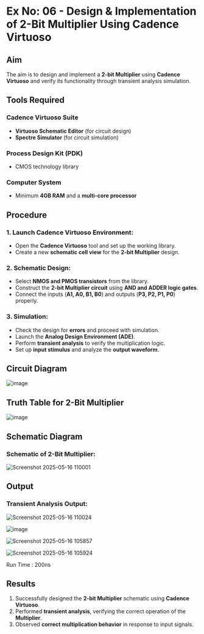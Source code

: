 # Ex No: 06 - Design & Implementation of 2-Bit Multiplier Using Cadence Virtuoso

## Aim
The aim is to design and implement a **2-bit Multiplier** using **Cadence Virtuoso** and verify its functionality through transient analysis simulation.

## Tools Required
### Cadence Virtuoso Suite
- **Virtuoso Schematic Editor** (for circuit design)
- **Spectre Simulator** (for circuit simulation)

### Process Design Kit (PDK)
- CMOS technology library

### Computer System
- Minimum **4GB RAM** and a **multi-core processor**

## Procedure

### 1. Launch Cadence Virtuoso Environment:
- Open the **Cadence Virtuoso** tool and set up the working library.
- Create a new **schematic cell view** for the **2-bit Multiplier** design.

### 2. Schematic Design:
- Select **NMOS and PMOS transistors** from the library.
- Construct the **2-bit Multiplier circuit** using **AND and ADDER logic gates**.
- Connect the inputs (**A1, A0, B1, B0**) and outputs (**P3, P2, P1, P0**) properly.

### 3. Simulation:
- Check the design for **errors** and proceed with simulation.
- Launch the **Analog Design Environment (ADE)**.
- Perform **transient analysis** to verify the multiplication logic.
- Set up **input stimulus** and analyze the **output waveform**.

## Circuit Diagram

![image](https://github.com/user-attachments/assets/a56c4672-c7a5-44a8-908f-860243dc365d)


## Truth Table for 2-Bit Multiplier

![image](https://github.com/user-attachments/assets/fdb01f7d-60c1-4605-8462-c4dd954c5602)


## Schematic Diagram

### Schematic of 2-Bit Multiplier:

![Screenshot 2025-05-16 110001](https://github.com/user-attachments/assets/40b42455-4f5f-4507-930a-062f59391e38)

## Output
### Transient Analysis Output:

![Screenshot 2025-05-16 110024](https://github.com/user-attachments/assets/1d975e4d-6b2e-4239-83e5-a3319a0c81e1)


![image](https://github.com/user-attachments/assets/55864d90-af08-4836-bc90-4cbba80573f8)


![Screenshot 2025-05-16 105857](https://github.com/user-attachments/assets/9806b5d5-6d49-4bc5-b467-2779c59a4cac)

![Screenshot 2025-05-16 105924](https://github.com/user-attachments/assets/2e295d85-a087-4381-83ad-e8d04f440574)


Run Time : 200ns

## Results
1. Successfully designed the **2-bit Multiplier** schematic using **Cadence Virtuoso**.
2. Performed **transient analysis**, verifying the correct operation of the **Multiplier**.
3. Observed **correct multiplication behavior** in response to input signals.
